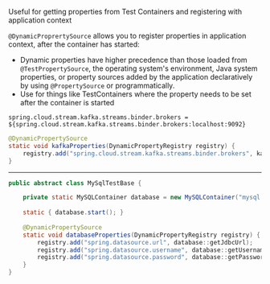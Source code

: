 
Useful for getting properties from Test Containers and registering with application context

`@DynamicProprertySource` allows you to register properties in application context, after the container has started:

- Dynamic properties have higher precedence than those loaded from `@TestPropertySource`, the operating system's environment, Java system properties, or property sources added by the application declaratively by using `@PropertySource` or programmatically.
- Use for things like TestContainers where the property needs to be set after the container is started

```properties
spring.cloud.stream.kafka.streams.binder.brokers = ${spring.cloud.stream.kafka.streams.binder.brokers:localhost:9092}
```
```java
@DynamicPropertySource 
static void kafkaProperties(DynamicPropertyRegistry registry) { 
	registry.add("spring.cloud.stream.kafka.streams.binder.brokers", kafka::getBootstrapServers); 
}
```


---

```java
public abstract class MySqlTestBase { 

	private static MySQLContainer database = new MySQLContainer("mysql:5.7.32"); 
	
	static { database.start(); } 
	
	@DynamicPropertySource 
	static void databaseProperties(DynamicPropertyRegistry registry) {      
		registry.add("spring.datasource.url", database::getJdbcUrl);
		registry.add("spring.datasource.username", database::getUsername); 
		registry.add("spring.datasource.password", database::getPassword);
	} 
}
```

